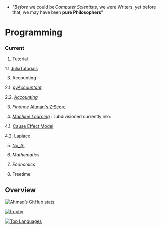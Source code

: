 - _"Before_ we could be _Computer Scientists_, we were Writers,
yet before that, we may have been __pure Philosophers"__

# Programming

### Current
1. Tutorial
   
1.1 [JuliaTutorials](https://github.com/adamwillisMastery/JuliaTutorials)

  
3. Accounting 

2.1. [_pyAccountant_](https://github.com/adamLutPhi/pyAccountant) 

2.2. [_Accounting_](https://github.com/aadamLutPhi/Thee-accountant)

3. _Finance_ 
[Altman's Z-Score](https://github.com/adamLutPhi/SolvencyPredictor/blob/main/README.md)


4. [_Machine Learning_](https://github.com/adamLutPhi/MachineLearner) : subdivisioned currently  into:


4.1. [Cause Effect Model](https://github.com/adamLutPhi/CauseEffect)

4.2. [Laplace](https://github.com/adamLutPhi/Laplace)

5.  [No_AI](https://github.com/adamLutPhi/No_AI)

6. _Mathematics_

7. _Economics_

8. Freetime


## Overview  

![Ahmad’s GitHub stats](https://github-readme-stats.vercel.app/api?username=adamLutPhi&show_icons=true&theme)  

[![trophy](https://github-profile-trophy.vercel.app/?username=adamLutPhi)
](https://github-profile-trophy.vercel.app/?username=adamLutPhi)  

[![Top Languages](https://github-readme-stats.vercel.app/api/top-langs/?username=adamLutPhi&hide=kotlin&layout=compact)](https://github-readme-stats.vercel.app/api/top-langs/?username=adamLutPhi&hide=kotlin&layout=compact)
